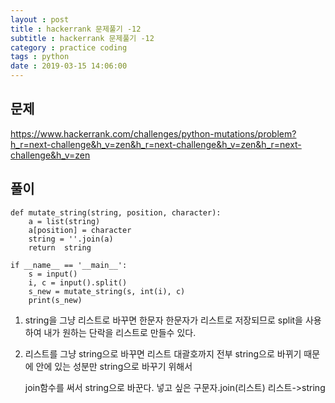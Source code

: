 ```yaml
---
layout : post
title : hackerrank 문제풀기 -12
subtitle : hackerrank 문제풀기 -12
category : practice coding
tags : python
date : 2019-03-15 14:06:00
---
```


## 문제

https://www.hackerrank.com/challenges/python-mutations/problem?h_r=next-challenge&h_v=zen&h_r=next-challenge&h_v=zen&h_r=next-challenge&h_v=zen

## 풀이

~~~
def mutate_string(string, position, character):
    a = list(string)
    a[position] = character
    string = ''.join(a)
    return  string

if __name__ == '__main__':
    s = input()
    i, c = input().split()
    s_new = mutate_string(s, int(i), c)
    print(s_new)

~~~

1. string을 그냥 리스트로 바꾸면 한문자 한문자가 리스트로 저장되므로 split을 사용하여 내가 원하는 단락을 리스트로 만들수 있다.

2. 리스트를 그냥 string으로 바꾸면 리스트 대괄호까지 전부 string으로 바뀌기 때문에 안에 있는 성분만 string으로 바꾸기 위해서

   join함수를 써서 string으로 바꾼다. 넣고 싶은 구문자.join(리스트)  리스트->string
